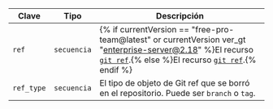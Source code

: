 | Clave      | Tipo        | Descripción                                                                                                                                                                                      |
| ---------- | ----------- | ------------------------------------------------------------------------------------------------------------------------------------------------------------------------------------------------ |
| `ref`      | `secuencia` | {% if currentVersion == "free-pro-team@latest" or currentVersion ver_gt "enterprise-server@2.18" %}El recurso [`git ref`](/v3/git/refs/#get-a-reference).{% else %}El recurso [`git ref`](/v3/git/refs/#get-a-reference).{% endif %}
| `ref_type` | `secuencia` | El tipo de objeto de Git ref que se borró en el repositorio. Puede ser `branch` o `tag`.                                                                                                         |